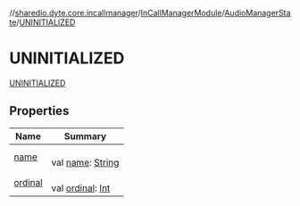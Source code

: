 //[shared](../../../../../index.md)[io.dyte.core.incallmanager](../../../index.md)/[InCallManagerModule](../../index.md)/[AudioManagerState](../index.md)/[UNINITIALIZED](index.md)

# UNINITIALIZED


[UNINITIALIZED](index.md)

## Properties

| Name | Summary |
|---|---|
| [name](../-r-u-n-n-i-n-g/index.md#-372974862%2FProperties%2F-270334668) | <br/>val [name](../-r-u-n-n-i-n-g/index.md#-372974862%2FProperties%2F-270334668): [String](https://kotlinlang.org/api/latest/jvm/stdlib/kotlin/-string/index.html) |
| [ordinal](../-r-u-n-n-i-n-g/index.md#-739389684%2FProperties%2F-270334668) | <br/>val [ordinal](../-r-u-n-n-i-n-g/index.md#-739389684%2FProperties%2F-270334668): [Int](https://kotlinlang.org/api/latest/jvm/stdlib/kotlin/-int/index.html) |
